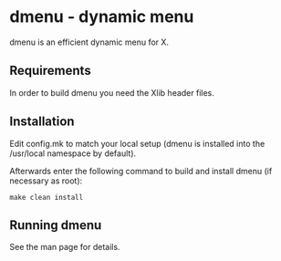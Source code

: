 # dmenu - dynamic menu

dmenu is an efficient dynamic menu for X.

## Requirements

In order to build dmenu you need the Xlib header files.

## Installation

Edit config.mk to match your local setup (dmenu is installed into the
/usr/local namespace by default).

Afterwards enter the following command to build and install dmenu (if necessary
as root):

```
make clean install
```

## Running dmenu

See the man page for details.
